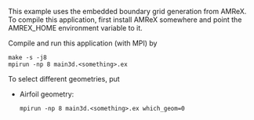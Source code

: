 This example uses the embedded boundary grid generation from AMReX.
To compile this application, first install AMReX somewhere and point the AMREX_HOME environment variable to it.

Compile and run this application (with MPI) by

    make -s -j8
    mpirun -np 8 main3d.<something>.ex

To select different geometries, put

* Airfoil geometry:

      mpirun -np 8 main3d.<something>.ex which_geom=0

